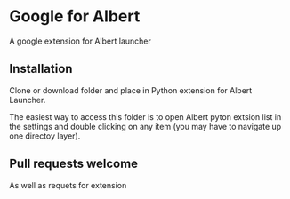 # Google for Albert
A google extension for Albert launcher

## Installation
Clone or download folder and place in Python extension for Albert Launcher.

The easiest way to access this folder is to open Albert pyton extsion list in the settings and double clicking on any item (you may have to navigate up one directoy layer).

## Pull requests welcome
As well as requets for extension
